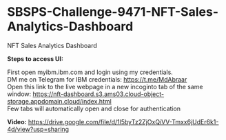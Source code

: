 # SBSPS-Challenge-9471-NFT-Sales-Analytics-Dashboard
NFT Sales Analytics Dashboard

**Steps to access UI:**

First open myibm.ibm.com and login using my credentials.  
DM me on Telegram for IBM credentials: https://t.me/MdAbraar  
Open this link to the live webpage in a new incoginto tab of the same window: https://nft-dashboard.s3.ams03.cloud-object-storage.appdomain.cloud/index.html  
Few tabs will automatically open and close for authentication  

**Video:**
https://drive.google.com/file/d/1l5byTz2ZjOxQiVV-Tmxx6jUdEr6k1-4d/view?usp=sharing
